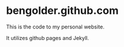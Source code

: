 bengolder.github.com
====================

This is the code to my personal website.

It utilizes github pages and Jekyll.


